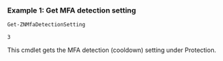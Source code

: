 ### Example 1: Get MFA detection setting
```powershell
Get-ZNMfaDetectionSetting
```

```output
3
```

This cmdlet gets the MFA detection (cooldown) setting under Protection.